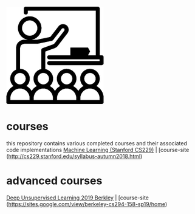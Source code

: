 ![alt text](https://github.com/hadze/misc/blob/master/Science-Classroom-icon.png)

# courses
this repository contains various completed courses and their associated code implementations 
[Machine Learning (Stanford CS229)](https://sites.google.com/view/berkeley-cs294-158-sp19/home) | [course-site   (http://cs229.stanford.edu/syllabus-autumn2018.html)

# advanced courses
[Deep Unsupervised Learning 2019 Berkley](https://www.youtube.com/channel/UCf4SX8kAZM_oGcZjMREsU9w/videos) | [course-site  (https://sites.google.com/view/berkeley-cs294-158-sp19/home)
